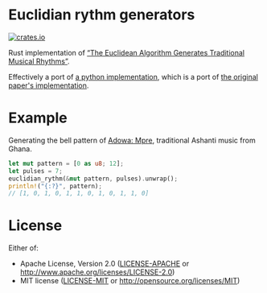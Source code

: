 # Euclidian rythm generators

<a href="https://crates.io/crates/euclidian-rythm">
    <img src="http://meritbadge.herokuapp.com/euclidian-rythm" alt="crates.io">
</a>

Rust implementation of [“The Euclidean Algorithm Generates Traditional Musical
Rhythms”](http://cgm.cs.mcgill.ca/%7Egodfried/publications/banff.pdf).

Effectively a port of [a python
implementation](https://github.com/brianhouse/bjorklund), which is a port of
[the original paper's
implementation](https://ics-web.sns.ornl.gov/timing/Rep-Rate%20Tech%20Note.pdf).

# Example

Generating the bell pattern of [Adowa:
Mpre](https://www.youtube.com/watch?v=D8Fr1Bw-znM), traditional Ashanti music
from Ghana.

```rust
let mut pattern = [0 as u8; 12];
let pulses = 7;
euclidian_rythm(&mut pattern, pulses).unwrap();
println!("{:?}", pattern);
// [1, 0, 1, 0, 1, 1, 0, 1, 0, 1, 1, 0]
```

# License

Either of:

* Apache License, Version 2.0 ([LICENSE-APACHE](LICENSE-APACHE) or http://www.apache.org/licenses/LICENSE-2.0)
* MIT license ([LICENSE-MIT](LICENSE-MIT) or http://opensource.org/licenses/MIT)
